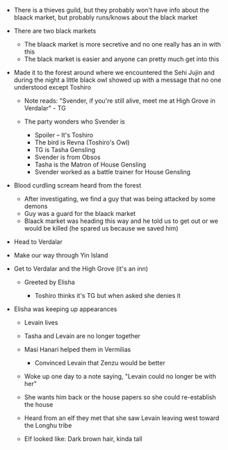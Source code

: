 - There is a thieves guild, but they probably won't have info about the blaack market, but probably runs/knows about the black market
- There are two black markets
    
    - The blaack market is more secretive and no one really has an in with this
    - The black market is easier and anyone can pretty much get into this
- Made it to the forest around where we encountered the Sehi Jujin and during the night a little black owl showed up with a message that no one understood except Toshiro
    
    - Note reads: "Svender, if you're still alive, meet me at High Grove in Verdalar" - TG
    - The party wonders who Svender is
        
        - Spoiler – It's Toshiro
        - The bird is Revna (Toshiro's Owl)
        - TG is Tasha Gensling
        - Svender is from Obsos
        - Tasha is the Matron of House Gensling
        - Svender worked as a battle trainer for House Gensling
- Blood curdling scream heard from the forest
    
    - After investigating, we find a guy that was being attacked by some demons
    - Guy was a guard for the blaack market
    - Blaack market was heading this way and he told us to get out or we would be killed (he spared us because we saved him)
- Head to Verdalar
- Make our way through Yin Island
- Get to Verdalar and the High Grove (it's an inn)
    
    - Greeted by Elisha
        
        - Toshiro thinks it's TG but when asked she denies it
- Elisha was keeping up appearances
    
    - Levain lives
    - Tasha and Levain are no longer together
    - Masi Hanari helped them in Vermilias
        
        - Convinced Levain that Zenzu would be better
    - Woke up one day to a note saying, "Levain could no longer be with her"
    - She wants him back or the house papers so she could re-establish the house
    - Heard from an elf they met that she saw Levain leaving west toward the Longhu tribe
    - Elf looked like: Dark brown hair, kinda tall